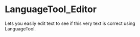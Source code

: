 # LanguageTool_Editor
Lets you easily edit text to see if this very text is correct using LanguageTool.
